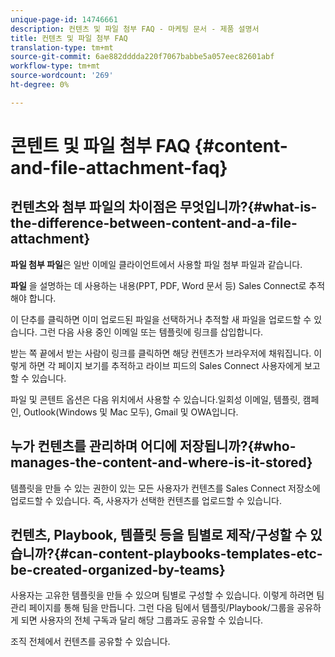 ```yaml
---
unique-page-id: 14746661
description: 컨텐츠 및 파일 첨부 FAQ - 마케팅 문서 - 제품 설명서
title: 컨텐츠 및 파일 첨부 FAQ
translation-type: tm+mt
source-git-commit: 6ae882dddda220f7067babbe5a057eec82601abf
workflow-type: tm+mt
source-wordcount: '269'
ht-degree: 0%

---
```



# 콘텐트 및 파일 첨부 FAQ {#content-and-file-attachment-faq}

## 컨텐츠와 첨부 파일의 차이점은 무엇입니까?{#what-is-the-difference-between-content-and-a-file-attachment}

**파일 첨부 파일**&#x200B;은 일반 이메일 클라이언트에서 사용할 파일 첨부 파일과 같습니다.

**파일** 을 설명하는 데 사용하는 내용(PPT, PDF, Word 문서 등) Sales Connect로 추적해야 합니다.

이 단추를 클릭하면 이미 업로드된 파일을 선택하거나 추적할 새 파일을 업로드할 수 있습니다. 그런 다음 사용 중인 이메일 또는 템플릿에 링크를 삽입합니다.

받는 쪽 끝에서 받는 사람이 링크를 클릭하면 해당 컨텐츠가 브라우저에 채워집니다. 이렇게 하면 각 페이지 보기를 추적하고 라이브 피드의 Sales Connect 사용자에게 보고할 수 있습니다.

파일 및 콘텐트 옵션은 다음 위치에서 사용할 수 있습니다.일회성 이메일, 템플릿, 캠페인, Outlook(Windows 및 Mac 모두), Gmail 및 OWA입니다.

## 누가 컨텐츠를 관리하며 어디에 저장됩니까?{#who-manages-the-content-and-where-is-it-stored}

템플릿을 만들 수 있는 권한이 있는 모든 사용자가 컨텐츠를 Sales Connect 저장소에 업로드할 수 있습니다. 즉, 사용자가 선택한 컨텐츠를 업로드할 수 있습니다.

## 컨텐츠, Playbook, 템플릿 등을 팀별로 제작/구성할 수 있습니까?{#can-content-playbooks-templates-etc-be-created-organized-by-teams}

사용자는 고유한 템플릿을 만들 수 있으며 팀별로 구성할 수 있습니다. 이렇게 하려면 팀 관리 페이지를 통해 팀을 만듭니다. 그런 다음 팀에서 템플릿/Playbook/그룹을 공유하게 되면 사용자의 전체 구독과 달리 해당 그룹과도 공유할 수 있습니다.

조직 전체에서 컨텐츠를 공유할 수 있습니다.
